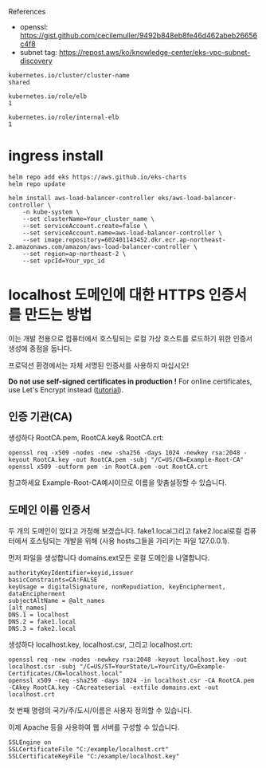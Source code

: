 References
- openssl: https://gist.github.com/cecilemuller/9492b848eb8fe46d462abeb26656c4f8
- subnet tag: https://repost.aws/ko/knowledge-center/eks-vpc-subnet-discovery

```
kubernetes.io/cluster/cluster-name
shared
```
```
kubernetes.io/role/elb
1
```
```
kubernetes.io/role/internal-elb
1
```
# ingress install
```
helm repo add eks https://aws.github.io/eks-charts
helm repo update

helm install aws-load-balancer-controller eks/aws-load-balancer-controller \
    -n kube-system \
    --set clusterName=Your_cluster_name \
    --set serviceAccount.create=false \
    --set serviceAccount.name=aws-load-balancer-controller \
    --set image.repository=602401143452.dkr.ecr.ap-northeast-2.amazonaws.com/amazon/aws-load-balancer-controller \
    --set region=ap-northeast-2 \
    --set vpcId=Your_vpc_id
```

# localhost 도메인에 대한 HTTPS 인증서를 만드는 방법 

이는 개발 전용으로 컴퓨터에서 호스팅되는 로컬 가상 호스트를 로드하기 위한 인증서 생성에 중점을 둡니다.

프로덕션 환경에서는 자체 서명된 인증서를 사용하지 마십시오!


**Do not use self-signed certificates in production !**
For online certificates, use Let's Encrypt instead ([tutorial](https://gist.github.com/cecilemuller/a26737699a7e70a7093d4dc115915de8)).



## 인증 기관(CA) 

생성하다 RootCA.pem, RootCA.key& RootCA.crt: 

	openssl req -x509 -nodes -new -sha256 -days 1024 -newkey rsa:2048 -keyout RootCA.key -out RootCA.pem -subj "/C=US/CN=Example-Root-CA"
	openssl x509 -outform pem -in RootCA.pem -out RootCA.crt

참고하세요 Example-Root-CA예시이므로 이름을 맞춤설정할 수 있습니다. 

## 도메인 이름 인증서 

두 개의 도메인이 있다고 가정해 보겠습니다. fake1.local그리고 fake2.local로컬 컴퓨터에서 호스팅되는 개발을 위해 (사용 hosts그들을 가리키는 파일 127.0.0.1).

먼저 파일을 생성합니다 domains.ext모든 로컬 도메인을 나열합니다. 

	authorityKeyIdentifier=keyid,issuer
	basicConstraints=CA:FALSE
	keyUsage = digitalSignature, nonRepudiation, keyEncipherment, dataEncipherment
	subjectAltName = @alt_names
	[alt_names]
	DNS.1 = localhost
	DNS.2 = fake1.local
	DNS.3 = fake2.local

생성하다 localhost.key, localhost.csr, 그리고 localhost.crt: 

	openssl req -new -nodes -newkey rsa:2048 -keyout localhost.key -out localhost.csr -subj "/C=US/ST=YourState/L=YourCity/O=Example-Certificates/CN=localhost.local"
	openssl x509 -req -sha256 -days 1024 -in localhost.csr -CA RootCA.pem -CAkey RootCA.key -CAcreateserial -extfile domains.ext -out localhost.crt

첫 번째 명령의 국가/주/도시/이름은 사용자 정의할 수 있습니다.

이제 Apache 등을 사용하여 웹 서버를 구성할 수 있습니다. 

	SSLEngine on
	SSLCertificateFile "C:/example/localhost.crt"
	SSLCertificateKeyFile "C:/example/localhost.key"